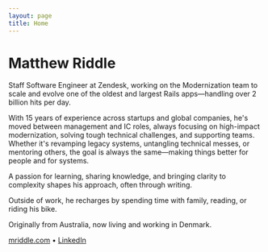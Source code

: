 ```yaml
---
layout: page
title: Home
---
```


# Matthew Riddle

Staff Software Engineer at Zendesk, working on the Modernization team to scale
and evolve one of the oldest and largest Rails apps—handling over 2 billion hits
per day.

With 15 years of experience across startups and global companies, he's moved between
management and IC roles, always focusing on high-impact modernization, solving
tough technical challenges, and supporting teams. Whether it's revamping legacy
systems, untangling technical messes, or mentoring others, the goal is always
the same—making things better for people and for systems.

A passion for learning, sharing knowledge, and bringing clarity to complexity
shapes his approach, often through writing.

Outside of work, he recharges by spending time with family, reading, or riding
his bike.

Originally from Australia, now living and working in Denmark.

[mriddle.com](https://www.mriddle.com) • [LinkedIn](https://www.linkedin.com/in/mriddle/)
